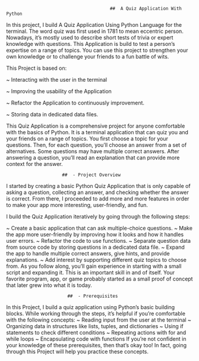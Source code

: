                                            ##  A Quiz Application With Python
In this project, I build A Quiz Application Using Python Language for the terminal. The word quiz was first used in 1781 to mean eccentric person. Nowadays, it’s mostly used to describe short tests of trivia or expert knowledge with questions.
This Application is build to test a person’s expertise on a range of topics. You can use this project to strengthen your own knowledge or to challenge your friends to a fun battle of wits.

 This Project is based on:

~ Interacting with the user in the terminal

~ Improving the usability of the Application

~ Refactor the Application to continuously improvement.

~ Storing data in dedicated data files.

  This Quiz Application is a comprehensive project for anyone comfortable with the basics of Python. It is a terminal application that can quiz you and your friends on a range of topics.
You first choose a topic for your questions. Then, for each question, you’ll choose an answer from a set of alternatives. Some questions may have multiple correct answers. After answering a question, you’ll read an explanation that can provide more context for the answer.


                         ##  - Project Overview

I started by creating a basic Python Quiz Application that is only capable of asking a question, collecting an answer, and checking whether the answer is correct. From there, I proceeded to add more and more features in order to make your app more interesting, user-friendly, and fun.

 I build the Quiz Application iteratively by going through the following steps:

~ Create a basic application that can ask multiple-choice questions.
~ Make the app more user-friendly by improving how it looks and how it handles user errors.
~ Refactor the code to use functions.
~ Separate question data from source code by storing questions in a dedicated data file.
~ Expand the app to handle multiple correct answers, give hints, and provide explanations.
~ Add interest by supporting different quiz topics to choose from.
As you follow along, you’ll gain experience in starting with a small script and expanding it. This is an important skill in and of itself. Your favorite program, app, or game probably started as a small proof of concept that later grew into what it is today.


                           ##  - Prerequisites 

In this Project, I build a quiz application using Python’s basic building blocks. While working through the steps, it’s helpful if you’re comfortable with the following concepts:
~ Reading input from the user at the terminal
~ Organizing data in structures like lists, tuples, and dictionaries
~ Using if statements to check different conditions
~ Repeating actions with for and while loops
~ Encapsulating code with functions
If you’re not confident in your knowledge of these prerequisites, then that’s okay too! In fact, going through this Project will help you practice these concepts.

